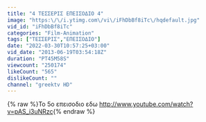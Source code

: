 ```yaml
---
title: "4 ΤΕΣΣΕΡΙΣ ΕΠΕΙΣΟΔΙΟ 4"
image: "https:\/\/i.ytimg.com\/vi\/iFhDbBf8iTc\/hqdefault.jpg"
vid_id: "iFhDbBf8iTc"
categories: "Film-Animation"
tags: ["ΤΕΣΣΕΡΙΣ","ΕΠΕΙΣΟΔΙΟ"]
date: "2022-03-30T10:57:25+03:00"
vid_date: "2013-06-19T03:54:18Z"
duration: "PT45M58S"
viewcount: "250174"
likeCount: "565"
dislikeCount: ""
channel: "greektv HD"
---
```

{% raw %}Το 5ο επεισοδιο εδω <a rel="nofollow" target="blank" href="http://www.youtube.com/watch?v=pAS_i3uNRzc">http://www.youtube.com/watch?v=pAS_i3uNRzc</a>{% endraw %}
